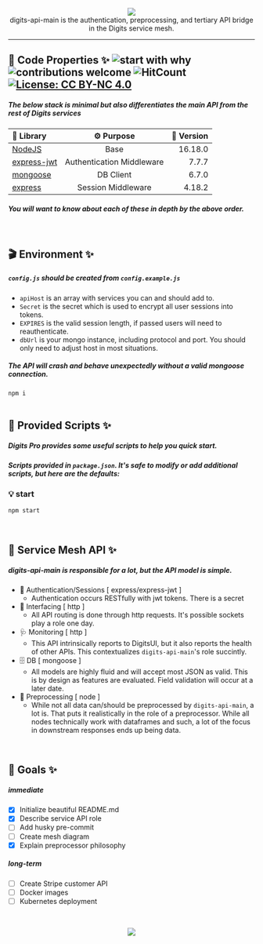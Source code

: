<p align="center">
<a target="_blank" rel="noreferrer" href="https://www.buymeacoffee.com/alloydylan
"><img style="max-width:175px;" src="./public/digits2.gif">
</a>
<br>
digits-api-main is the authentication, preprocessing, and tertiary API bridge in the Digits service mesh.<br>
</p>
<hr>

## 📝 Code Properties ✨ ![start with why](https://img.shields.io/badge/start%20with-why%3F-brightgreen.svg?style=flat) ![contributions welcome](https://img.shields.io/badge/contributions-welcome-brightgreen.svg?style=flat) ![HitCount](https://hits.dwyl.com/dylanalloy/digits-ui.svg?style=flat-square) [![License: CC BY-NC 4.0](https://img.shields.io/badge/License-CC_BY--NC_4.0-lightgrey.svg)](https://creativecommons.org/licenses/by-nc/4.0/)

##### The below stack is minimal but also differentiates the main API from the rest of Digits services 

| 📁 Library | ⚙ Purpose | 📎 Version |
| :-- | :-: | --: |
| [NodeJS](https://nodejs.org/en/) | Base | 16.18.0 |
| [express-jwt](https://www.npmjs.com/package/express-jwt) | Authentication Middleware | 7.7.7 |
| [mongoose](https://www.npmjs.com/package/mongoose) | DB Client | 6.7.0 |
| [express](https://www.npmjs.com/package/express) | Session Middleware | 4.18.2 |

##### You will want to know about each of these in depth by the above order.

<br>

## 🎬 Environment ✨

##### `config.js` should be created from `config.example.js`

- `apiHost` is an array with services you can and should add to.
- `Secret` is the secret which is used to encrypt all user sessions into tokens.
- `EXPIRES` is the valid session length, if passed users will need to reauthenticate.
- `dbUrl` is your mongo instance, including protocol and port. You should only need to adjust host in most situations. 

##### The API will crash and behave unexpectedly without a valid mongoose connection.

`npm i` <br> <br>

## 📜 Provided Scripts ✨

##### Digits Pro provides some useful scripts to help you quick start.

##### Scripts provided in `package.json`. It's safe to modify or add additional scripts, but here are the defaults:

### 💡 start

```bash
npm start
```

<br>

## 🏰 Service Mesh API ✨

##### digits-api-main is responsible for a lot, but the API model is simple. 

 - 🔐 Authentication/Sessions [ express/express-jwt ]
     - Authentication occurs RESTfully with jwt tokens. There is a secret
 - 🔌 Interfacing [ http ]
     - All API routing is done through http requests. It's possible sockets play a role one day.
 - 🩺 Monitoring [ http ]
     - This API intrinsically reports to DigitsUI, but it also reports the health of other APIs. This contextualizes `digits-api-main`'s role succintly.
 - 🗄 DB [ mongoose ]
     - All models are highly fluid and will accept most JSON as valid. This is by design as features are evaluated. Field validation will occur at a later date.
 - 🧮 Preprocessing [ node ]
     - While not all data can/should be preprocessed by `digits-api-main`, a lot is. That puts it realistically in the role of a preprocessor. While all nodes technically work with dataframes and such, a lot of the focus in downstream responses ends up being data. 

<br>

## 💎 Goals ✨

##### immediate

- [x] Initialize beautiful README.md
- [x] Describe service API role
- [ ] Add husky pre-commit
- [ ] Create mesh diagram
- [x] Explain preprocessor philosophy

##### long-term

- [ ] Create Stripe customer API
- [ ] Docker images
- [ ] Kubernetes deployment

<br>
<p align="center">
<a target="_blank" rel="noreferrer" href="https://www.buymeacoffee.com/alloydylan
"><img style="max-width:175px;" src="https://www.buymeacoffee.com/assets/img/guidelines/download-assets-sm-3.svg"></a>
</a>
</p>
